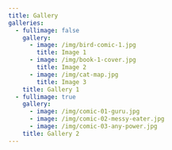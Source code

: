 ```yaml
---
title: Gallery
galleries:
  - fullimage: false
    gallery:
      - image: /img/bird-comic-1.jpg
        title: Image 1
      - image: /img/book-1-cover.jpg
        title: Image 2
      - image: /img/cat-map.jpg
        title: Image 3
    title: Gallery 1
  - fullimage: true
    gallery:
      - image: /img/comic-01-guru.jpg
      - image: /img/comic-02-messy-eater.jpg
      - image: /img/comic-03-any-power.jpg
    title: Gallery 2
---
```


